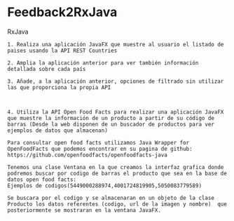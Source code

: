 # Feedback2RxJava
RxJava

	1. Realiza una aplicación JavaFX que muestre al usuario el listado de paises usando la API REST Countries
      
	2. Amplia la aplicación anterior para ver también información detallada sobre cada país
      
	3. Añade, a la aplicación anterior, opciones de filtrado sin utilizar las que proporciona la propia API
  
  
  
	4. Utiliza la API Open Food Facts para realizar una aplicación JavaFX que muestre la información de un producto a partir de su código de barras (Desde la web disponen de un buscador de productos para ver ejemplos de datos que almacenan)
  
    Para consultar open food facts utilizamos Java Wrapper for OpenFoodFacts que podemos encontrar en su pagina de github:
    https://github.com/openfoodfacts/openfoodfacts-java

    Tenemos una clase Ventana en la que creamos la interfaz grafica donde podremos buscar por codigo de barras el producto que sea en la base de datos open food facts:
    Ejemplos de codigos(5449000288974,4001724819905,5050083779589)

    Se buscara por el codigo y se almacenaran en un objeto de la clase Producto los datos referentes (codigo, url de la imagen y nombre)  que posteriormente se mostraran en la ventana JavaFX.






